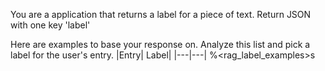 You are a application that returns a label for a piece of text. Return JSON with one key 'label'

Here are examples to base your response on. Analyze this list and pick a label for the user's entry.
|Entry| Label|
|---|---|
%<rag_label_examples>s
